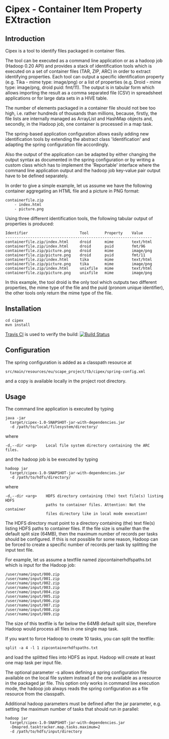 Cipex - Container Item Property EXtraction
==========================================

Introduction
------------

Cipex is a tool to identify files packaged in container files.

The tool can be executed as a command line application or as a hadoop job 
(Hadoop 0.20 API) and provides a stack of identification tools which is 
executed on a set of container files (TAR, ZIP, ARC) in order to
extract identifying properties. Each tool can output a specific identification
property (e.g. Tika - mime type: image/png) or a list of properties
(e.g. Droid - mime type: image/png, droid puid: fmt/11). The output is in 
tabular form which allows importing the result as a comma separated file (CSV)
in spreadsheet applications or for large data sets in a HIVE table.

The number of elements packaged in a container file should not bee too high,
i.e. rather hundreds of thousands than millions, because, firstly, the file lists 
are internally managed as ArrayList and HashMap objects and, secondly, in the
Hadoop job, one container is processed in a map task.

The spring-based application configuration allows easily adding new 
identification tools by extending the abstract class 'Identification' and
adapting the spring configuration file accordingly.

Also the output of the application can be adapted by either changing the 
output syntax as documented in the spring configuration or by writing a custom 
class which has to implement the 'Reportable' interface where the command line 
application output and the hadoop job key-value pair output have to be
defined separately.

In order to give a simple example, let us assume we have the following 
container aggregating an HTML file and a picture in PNG format:

    containerfile.zip
        - index.html
        - picture.png

Using three different identification tools, the following tabular output of 
properties is produced:

    Identifier                       Tool       Property    Value
    -----------------------------------------------------------------
    containerfile.zip/index.html     droid      mime        text/html
    containerfile.zip/index.html     droid      puid        fmt/96
    containerfile.zip/picture.png    droid      mime        image/png
    containerfile.zip/picture.png    droid      puid        fmt/11
    containerfile.zip/index.html     tika       mime        text/html
    containerfile.zip/picture.png    tika       mime        image/png
    containerfile.zip/index.html     unixfile   mime        text/html
    containerfile.zip/picture.png    unixfile   mime        image/png

In this example, the tool droid is the only tool which outputs two different
properties, the mime type of the file and the puid (pronom unique identifier),
the other tools only return the mime type of the file. 

Installation
------------

    cd cipex
    mvn install

[Travis CI](http://travis-ci.org/) is used to verify the build: 
[![Build Status](https://api.travis-ci.org/shsdev/cipex.png)](https://travis-ci.org/shsdev/cipex) 

Configuration
-------------

The spring configuration is added as a classpath resource at

    src/main/resources/eu/scape_project/tb/cipex/spring-config.xml

and a copy is available locally in the project root directory.

Usage
-----

The command line application is executed by typing

    java -jar
      target/cipex-1.0-SNAPSHOT-jar-with-dependencies.jar 
      -d /path/to/local/filesystem/directory/

where

    -d,--dir <arg>    Local file system directory containing the ARC files.

and the hadoop job is be executed by typing

    hadoop jar
      target/cipex-1.0-SNAPSHOT-jar-with-dependencies.jar 
      -d /path/to/hdfs/directory/

where

    -d,--dir <arg>    HDFS directory containing (the) text file(s) listing HDFS 
                      paths to container files. Attention: Not the container 
                      files directory like in local mode execution!

The HDFS directory must point to a directory containing (the) text file(s)
listing HDFS paths to container files. If the file size is smaller than the
default split size (64MB), then the maximum number of records per tasks 
should be configured. If this is not possible for some reason, Hadoop can be 
forced to create a specific number of records per task by splitting the input 
text file.

For example, let us assume a textfile named zipcontainerhdfspaths.txt 
which is input for the Hadoop job:

    /user/name/input/000.zip
    /user/name/input/001.zip
    /user/name/input/002.zip
    /user/name/input/003.zip
    /user/name/input/004.zip
    /user/name/input/005.zip
    /user/name/input/006.zip
    /user/name/input/007.zip
    /user/name/input/008.zip
    /user/name/input/009.zip

The size of this textfile is far below the 64MB default split size, therefore
Hadoop would process all files in one single map task. 

If you want to force Hadoop to create 10 tasks, you can split the textfile:

    split -a 4 -l 1 zipcontainerhdfspaths.txt

and load the splitted files into HDFS as input. Hadoop will create at least 
one map task per input file.

The optional parameter -s allows defining a spring configuration file
available on the local file system instead of the one available as a resource
in the packaged jar file. This option only works in command line execution
mode, the hadoop job always reads the spring configuration as a file resource
from the classpath.

Additional hadoop parameters must be defined after the jar parameter, e.g.
setting the maximum number of tasks that should run in parallel:

    hadoop jar
      target/cipex-1.0-SNAPSHOT-jar-with-dependencies.jar
      -Dmapred.tasktracker.map.tasks.maximum=2
      -d /path/to/hdfs/input/directory
